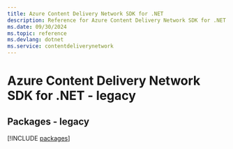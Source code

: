 ```yaml
---
title: Azure Content Delivery Network SDK for .NET
description: Reference for Azure Content Delivery Network SDK for .NET
ms.date: 09/30/2024
ms.topic: reference
ms.devlang: dotnet
ms.service: contentdeliverynetwork
---
```

# Azure Content Delivery Network SDK for .NET - legacy
## Packages - legacy
[!INCLUDE [packages](content-delivery-network-index.md)]
